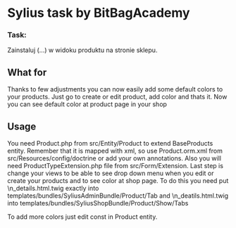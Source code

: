 # Sylius task by BitBagAcademy
### Task:
Zainstaluj (...) w widoku produktu na stronie sklepu. 

## What for

Thanks to few adjustments you can now easily add some default colors to your products. Just go to create or edit product, add color and thats it. Now you can see default color at product page in your shop

## Usage

You need Product.php from src/Entity/Product to extend BaseProducts entity. Remember that it is mapped with xml, so use Product.orm.xml from src/Resources/config/doctrine or add your own annotations. 
Also you will need ProductTypeExtension.php file from src/Form/Extension.
Last step is change your views to be able to see drop down menu when you edit or create your products and to see color at shop page.
To do this you need put \n_details.html.twig  exactly into templates/bundles/SyliusAdminBundle/Product/Tab and \n_deatils.html.twig into templates/bundles/SyliusShopBundle/Product/Show/Tabs

To add more colors just edit const in Product entity.
